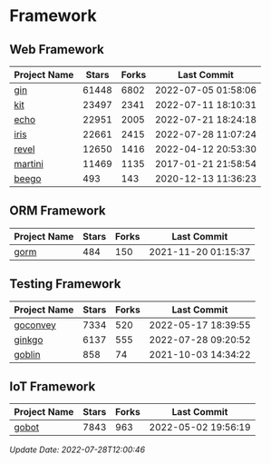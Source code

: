 # Framework

## Web Framework
| Project Name | Stars | Forks | Last Commit |
| ------------ | ----- | ----- | ----------- |
| [gin](https://github.com/gin-gonic/gin) | 61448 | 6802 | 2022-07-05 01:58:06 |
| [kit](https://github.com/go-kit/kit) | 23497 | 2341 | 2022-07-11 18:10:31 |
| [echo](https://github.com/labstack/echo) | 22951 | 2005 | 2022-07-21 18:24:18 |
| [iris](https://github.com/kataras/iris) | 22661 | 2415 | 2022-07-28 11:07:24 |
| [revel](https://github.com/revel/revel) | 12650 | 1416 | 2022-04-12 20:53:30 |
| [martini](https://github.com/go-martini/martini) | 11469 | 1135 | 2017-01-21 21:58:54 |
| [beego](https://github.com/astaxie/beego) | 493 | 143 | 2020-12-13 11:36:23 |

## ORM Framework
| Project Name | Stars | Forks | Last Commit |
| ------------ | ----- | ----- | ----------- |
| [gorm](https://github.com/jinzhu/gorm) | 484 | 150 | 2021-11-20 01:15:37 |

## Testing Framework
| Project Name | Stars | Forks | Last Commit |
| ------------ | ----- | ----- | ----------- |
| [goconvey](https://github.com/smartystreets/goconvey) | 7334 | 520 | 2022-05-17 18:39:55 |
| [ginkgo](https://github.com/onsi/ginkgo) | 6137 | 555 | 2022-07-28 09:20:52 |
| [goblin](https://github.com/franela/goblin) | 858 | 74 | 2021-10-03 14:34:22 |

## IoT Framework
| Project Name | Stars | Forks | Last Commit |
| ------------ | ----- | ----- | ----------- |
| [gobot](https://github.com/hybridgroup/gobot) | 7843 | 963 | 2022-05-02 19:56:19 |

*Update Date: 2022-07-28T12:00:46*